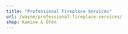 ```yaml
---
title: "Professional Fireplace Services"
url: /wayne/professional-fireplace-services/
shop: Kamine & Öfen
---
```

